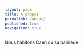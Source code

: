 ```yaml
---
layout: page
title: À propos
permalink: /about/
published: true
navigation: true
---
```


Nous habitons Caen ou sa banlieue
